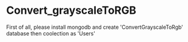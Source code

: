 # Convert_grayscaleToRGB

First of all, please install mongodb and create 'ConvertGrayscaleToRgb' database then coolection as 'Users'
